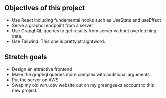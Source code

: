 ## Objectives of this project
- Use React including fundemental hooks such as UseState and useEffect
- Serve a graphql endpoint from a server
- Use GrapghQL queries to get results from server without overfetching data. 
- Use Tailwind. This one is pretty straightword. 

## Stretch goals
- Design an attractive frontend
- Make the graphql queries more complex with additional arguments
- Put the server on AWS
- Swap my old wiru.dev website out on my greengeeks account to this new project. 

